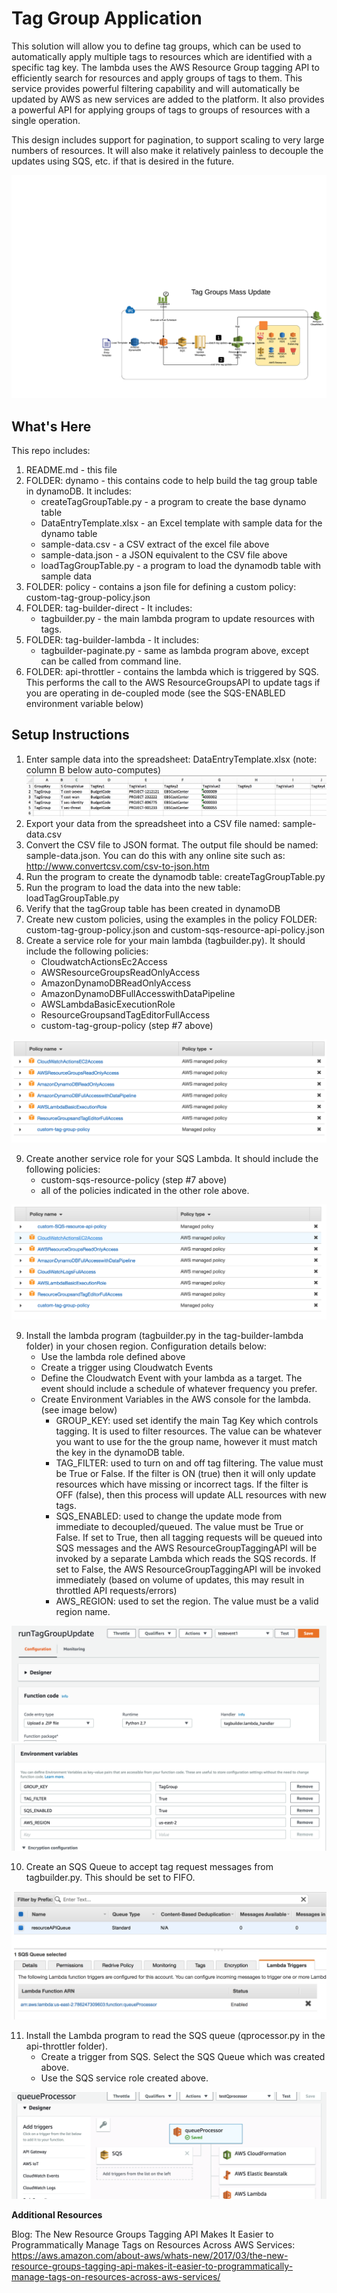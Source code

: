 Tag Group Application
==================================================

This solution will allow you to define tag groups, which can be used to automatically apply multiple tags to resources which are identified with a specific tag key.  The lambda uses the AWS Resource Group tagging API to efficiently search for resources and apply groups of tags to them.  This service provides powerful filtering capability and will automatically be updated by AWS as new services are added to the platform.   It also provides a powerful API for applying groups of tags to groups of resources with a single operation.

This design includes support for pagination, to support scaling to very large numbers of resources.  It will also make it relatively painless to decouple the updates using SQS, etc. if that is desired in the future.

![Tag Group Architecture](https://github.com/rjgleave/aws-tag-groups/blob/master/assets/CITCO-tag-groups-architecture.png)

What's Here
-----------

This repo includes:

1. README.md - this file
2. FOLDER: dynamo - this contains code to help build the tag group table in dynamoDB.  It includes:
    *   createTagGroupTable.py - a program to create the base dynamo table
    *   DataEntryTemplate.xlsx - an Excel template with sample data for the dynamo table
    *   sample-data.csv - a CSV extract of the excel file above
    *   sample-data.json - a JSON equivalent to the CSV file above
    *   loadTagGroupTable.py - a program to load the dynamodb table with sample data
3. FOLDER: policy - contains a json file for defining a custom policy:  custom-tag-group-policy.json
4. FOLDER: tag-builder-direct  - It includes:
    *   tagbuilder.py - the main lambda program to update resources with tags.  
5. FOLDER: tag-builder-lambda - It includes:
    *   tagbuilder-paginate.py - same as lambda program above, except can be called from command line.
6. FOLDER: api-throttler - contains the lambda which is triggered by SQS.  This performs the call to the AWS ResourceGroupsAPI to update tags if you are operating in de-coupled mode (see the SQS-ENABLED environment variable below)

Setup Instructions
------------------

1. Enter sample data into the spreadsheet: DataEntryTemplate.xlsx (note: column B below auto-computes)
![Data Entry Template](https://github.com/rjgleave/aws-tag-groups/blob/master/assets/tag-group-data-entry-template.png)
2. Export your data from the spreadsheet into a CSV file named: sample-data.csv
3. Convert the CSV file to JSON format.  The output file should be named: sample-data.json. You can do this with any online site such as:  http://www.convertcsv.com/csv-to-json.htm
4. Run the program to create the dynamodb table: createTagGroupTable.py
5. Run the program to load the data into the new table:  loadTagGroupTable.py
6. Verify that the tagGroup table has been created in dynamoDB
7. Create new custom policies, using the examples in the policy FOLDER: custom-tag-group-policy.json and custom-sqs-resource-api-policy.json
8. Create a service role for your main lambda (tagbuilder.py).   It should include the following policies:
    * CloudwatchActionsEc2Access
    * AWSResourceGroupsReadOnlyAccess
    * AmazonDynamoDBReadOnlyAccess
    * AmazonDynamoDBFullAccesswithDataPipeline
    * AWSLambdaBasicExecutionRole
    * ResourceGroupsandTagEditorFullAccess
    * custom-tag-group-policy (step #7 above)

![Custom Tagging Role](https://github.com/rjgleave/aws-tag-groups/blob/master/assets/custom-tag-role-policies.png)

9. Create another service role for your SQS Lambda.  It should include the following policies:
    * custom-sqs-resource-policy (step #7 above)
    * all of the policies indicated in the other role above.

![Custom SQS Role](https://github.com/rjgleave/aws-tag-groups/blob/master/assets/custom-sqs-role-policies.png)

9. Install the lambda program (tagbuilder.py in the tag-builder-lambda folder) in your chosen region. Configuration details below:
    * Use the lambda role defined above
    * Create a trigger using Cloudwatch Events
    * Define the Cloudwatch Event with your lambda as a target.  The event should include a schedule of whatever frequency you prefer.
    * Create Environment Variables in the AWS console for the lambda. (see image below)
        *   GROUP_KEY:  used set identify the main Tag Key which controls tagging.  It is used to filter resources.  The value can be whatever you want to use for the the group name, however it must match the key in the dynamoDB table.
        *   TAG_FILTER: used to turn on and off tag filtering.  The value must be True or False.   If the filter is ON (true) then it will only update resources which have missing or incorrect tags. If the filter is OFF (false), then this process will update ALL resources with new tags.
        *   SQS_ENABLED: used to change the update mode from immediate to decoupled/queued.  The value must be True or False.  If set to True, then all tagging requests will be queued into SQS messages and the AWS ResourceGroupTaggingAPI will be invoked by a separate Lambda which reads the SQS records.   If set to False, the AWS ResourceGroupTaggingAPI will be invoked immediately (based on volume of updates, this may result in throttled API requests/errors)
        *   AWS_REGION: used to set the region. The value must be a valid region name. 

![Tag Group Update Lambda](https://github.com/rjgleave/aws-tag-groups/blob/master/assets/tag-group-update-lambda.png)
![Environment Variable](https://github.com/rjgleave/aws-tag-groups/blob/master/assets/group-key-environment-variables.png)

10. Create an SQS Queue to accept tag request messages from tagbuilder.py.  This should be set to FIFO.

![SQS Message Queue](https://github.com/rjgleave/aws-tag-groups/blob/master/assets/sqs-queue.png)

11. Install the Lambda program to read the SQS queue (qprocessor.py in the api-throttler folder). 
    * Create a trigger from SQS.  Select the SQS Queue which was created above.
    * Use the SQS service role created above.

![SQS Queue Processor Lambda](https://github.com/rjgleave/aws-tag-groups/blob/master/assets/queue-processor-lambda.png)


__Additional Resources__

Blog: The New Resource Groups Tagging API Makes It Easier to Programmatically Manage Tags on Resources Across AWS Services:
https://aws.amazon.com/about-aws/whats-new/2017/03/the-new-resource-groups-tagging-api-makes-it-easier-to-programmatically-manage-tags-on-resources-across-aws-services/
